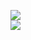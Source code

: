 [![](https://img.shields.io/badge/Made%20With-Github%20Spray-lightgrey.svg?style=for-the-badge&logo=github)](https://github.com/Annihil/github-spray#8807)  
[![](https://i.imgur.com/2DrTn0Z.gif)](https://github.com/Annihil/github-spray)